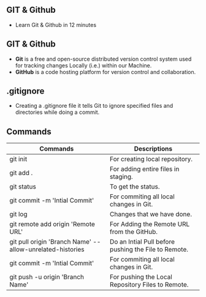 ## GIT & Github

- Learn Git & Github in 12 minutes

## GIT & Github

- __Git__ is a free and open-source distributed version control system used for tracking changes Locally (i.e.) within our Machine.
- __GitHub__ is a code hosting platform for version control and collaboration. 

## .gitignore

- Creating a .gitignore file it tells Git to ignore specified files and directories while doing a commit. 

## Commands

| Commands	 | Descriptions |
| --------	 | ------------ |  
| git init	| For creating local repository. |
| git add .	| For adding entire files in staging. |
| git status	| To get the status. |
| git commit -m 'Intial Commit'	| For commiting all local changes in Git. |
| git log	| Changes that we have done. |
| git remote add origin 'Remote URL'	| For Adding the Remote URL from the GitHub. |
| git pull origin 'Branch Name' --allow-unrelated-histories	| Do an Intial Pull before pushing the File to Remote. |
| git commit -m 'Intial Commit'	| For commiting all local changes in Git. |
| git push -u origin 'Branch Name' | For pushing the Local Repository Files to Remote. |
